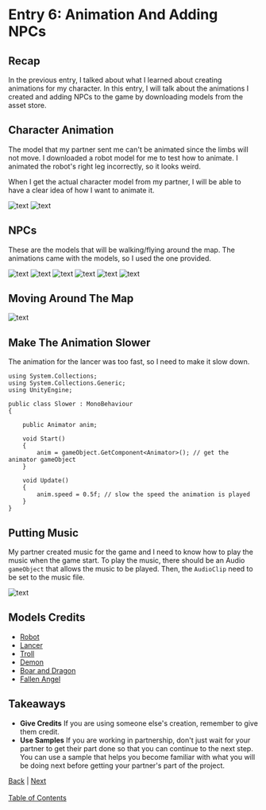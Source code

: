 # Entry 6: Animation And Adding NPCs

## Recap
In the previous entry, I talked about what I learned about creating animations for my character. In this entry, I will talk about the animations I created and adding NPCs to the game by downloading models from the asset store.

## Character Animation
The model that my partner sent me can't be animated since the limbs will not move. I downloaded a robot model for me to test how to animate. I animated the robot's right leg incorrectly, so it looks weird. 

When I get the actual character model from my partner, I will be able to have a clear idea of how I want to animate it.

![text](https://github.com/dive0/c-sharp-unity-independent-study/blob/master/images/character_animation.gif)
![text](https://github.com/dive0/c-sharp-unity-independent-study/blob/master/images/Animate_character.png)

## NPCs
These are the models that will be walking/flying around the map. The animations came with the models, so I used the one provided.

![text](https://github.com/dive0/c-sharp-unity-independent-study/blob/master/images/troll.gif)
![text](https://github.com/dive0/c-sharp-unity-independent-study/blob/master/images/lancer.gif)
![text](https://github.com/dive0/c-sharp-unity-independent-study/blob/master/images/Demon.gif)
![text](https://github.com/dive0/c-sharp-unity-independent-study/blob/master/images/boar.gif)
![text](https://github.com/dive0/c-sharp-unity-independent-study/blob/master/images/dragon.gif)
![text](https://github.com/dive0/c-sharp-unity-independent-study/blob/master/images/angel.gif)

## Moving Around The Map

![text](https://github.com/dive0/c-sharp-unity-independent-study/blob/master/images/move.gif)

## Make The Animation Slower
The animation for the lancer was too fast, so I need to make it slow down.

```
using System.Collections;
using System.Collections.Generic;
using UnityEngine;

public class Slower : MonoBehaviour
{

    public Animator anim;

    void Start()
    {
        anim = gameObject.GetComponent<Animator>(); // get the animator gameObject
    }

    void Update()
    {
        anim.speed = 0.5f; // slow the speed the animation is played
    }
}
```

## Putting Music
My partner created music for the game and I need to know how to play the music when the game start. To play the music, there should be an Audio `gameObject` that allows the music to be played. Then, the `AudioClip` need to be set to the music file.

![text](https://github.com/dive0/c-sharp-unity-independent-study/blob/master/images/audio_source.png)

## Models Credits
* [Robot](https://assetstore.unity.com/packages/3d/characters/robots/space-robot-kyle-4696)
* [Lancer](https://assetstore.unity.com/packages/3d/characters/monster-lowploygon-mobile-lancer-140601)
* [Troll](https://assetstore.unity.com/packages/3d/characters/humanoids/troll-giant-122206)
* [Demon](https://assetstore.unity.com/packages/3d/characters/humanoids/demon-blade-lord-140993)
* [Boar and Dragon](https://assetstore.unity.com/packages/3d/characters/creatures/dragon-the-terror-bringer-and-dragon-boar-77121)
* [Fallen Angel](https://assetstore.unity.com/packages/3d/characters/humanoids/fallen-angel-pack-125164)

## Takeaways
* **Give Credits** If you are using someone else's creation, remember to give them credit.
* **Use Samples** If you are working in partnership, don't just wait for your partner to get their part done so that you can continue to the next step. You can use a sample that helps you become familiar with what you will be doing next before getting your partner's part of the project.

[Back](entry-5.md) | [Next](entry-7.md) <br><br>
[Table of Contents](../README.md)
